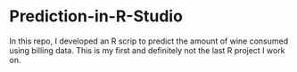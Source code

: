 # Prediction-in-R-Studio
In this repo, I developed an R scrip to predict the amount of wine consumed using billing data. This is my first and definitely not the last R project I work on.
